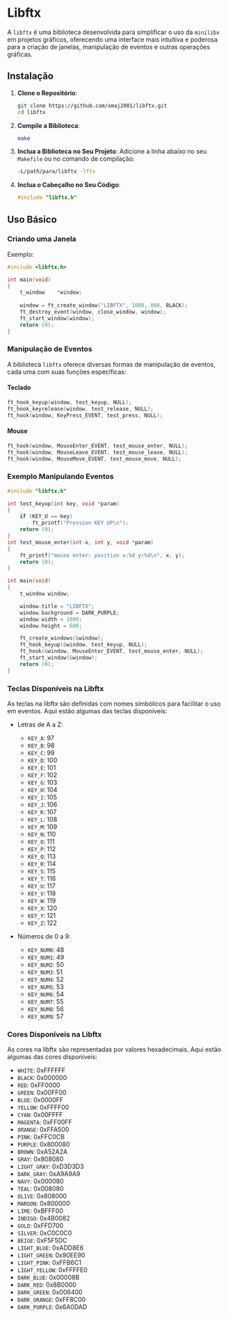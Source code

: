# Libftx

A `libftx` é uma biblioteca desenvolvida para simplificar o uso da `minilibx` em projetos gráficos, oferecendo uma interface mais intuitiva e poderosa para a criação de janelas, manipulação de eventos e outras operações gráficas.

## Instalação

1. **Clone o Repositório**:
    ```bash
    git clone https://github.com/xmaj2001/libftx.git
    cd libftx
    ```

2. **Compile a Biblioteca**:
    ```bash
    make
    ```

3. **Inclua a Biblioteca no Seu Projeto**:
    Adicione a linha abaixo no seu `Makefile` ou no comando de compilação:
    ```bash
    -L/path/para/libftx -lftx
    ```

4. **Inclua o Cabeçalho no Seu Código**:
    ```c
    #include "libftx.h"
    ```

## Uso Básico

### Criando uma Janela

Exemplo:
```c
#include <libftx.h>

int main(void)
{
	t_window	*window;
	
	window = ft_create_window("LIBFTX", 1000, 800, BLACK);
	ft_destroy_event(window, close_window, window);
	ft_start_window(window);
    return (0);
}

```
### Manipulação de Eventos

A biblioteca `libftx` oferece diversas formas de manipulação de eventos, cada uma com suas funções específicas:

#### Teclado

```c
ft_hook_keyup(window, test_keyup, NULL);
ft_hook_keyrelease(window, test_release, NULL);
ft_hook(window, KeyPress_EVENT, test_press, NULL);
```
#### Mouse

```c
ft_hook(window, MouseEnter_EVENT, test_mouse_enter, NULL);
ft_hook(window, MouseLeave_EVENT, test_mouse_leave, NULL);
ft_hook(window, MouseMove_EVENT, test_mouse_move, NULL);
```

### Exemplo Manipulando Eventos

```c
#include "libftx.h"

int test_keyup(int key, void *param)
{
    if (KEY_U == key)
        ft_printf("Pression KEY UP\n");
    return (0);
}
int test_mouse_enter(int x, int y, void *param)
{
    ft_printf("mouse enter: position x:%d y:%d\n", x, y);
    return (0);
}

int main(void)
{
    t_window window;

    window.title = "LIBFTX";
    window.background = DARK_PURPLE;
    window.width = 1000;
    window.height = 600;

    ft_create_windows(&window);
    ft_hook_keyup(&window, test_keyup, NULL);
    ft_hook(&window, MouseEnter_EVENT, test_mouse_enter, NULL);
    ft_start_window(&window);
    return (0);
}

```

### Teclas Disponíveis na Libftx

As teclas na libftx são definidas com nomes simbólicos para facilitar o uso em eventos. Aqui estão algumas das teclas disponíveis:

- Letras de A a Z:
  - `KEY_A`: 97
  - `KEY_B`: 98
  - `KEY_C`: 99
  - `KEY_D`: 100
  - `KEY_E`: 101
  - `KEY_F`: 102
  - `KEY_G`: 103
  - `KEY_H`: 104
  - `KEY_I`: 105
  - `KEY_J`: 106
  - `KEY_K`: 107
  - `KEY_L`: 108
  - `KEY_M`: 109
  - `KEY_N`: 110
  - `KEY_O`: 111
  - `KEY_P`: 112
  - `KEY_Q`: 113
  - `KEY_R`: 114
  - `KEY_S`: 115
  - `KEY_T`: 116
  - `KEY_U`: 117
  - `KEY_V`: 118
  - `KEY_W`: 119
  - `KEY_X`: 120
  - `KEY_Y`: 121
  - `KEY_Z`: 122

- Números de 0 a 9:
  - `KEY_NUM0`: 48
  - `KEY_NUM1`: 49
  - `KEY_NUM2`: 50
  - `KEY_NUM3`: 51
  - `KEY_NUM4`: 52
  - `KEY_NUM5`: 53
  - `KEY_NUM6`: 54
  - `KEY_NUM7`: 55
  - `KEY_NUM8`: 56
  - `KEY_NUM9`: 57


### Cores Disponíveis na Libftx

As cores na libftx são representadas por valores hexadecimais. Aqui estão algumas das cores disponíveis:

- `WHITE`: 0xFFFFFF
- `BLACK`: 0x000000
- `RED`: 0xFF0000
- `GREEN`: 0x00FF00
- `BLUE`: 0x0000FF
- `YELLOW`: 0xFFFF00
- `CYAN`: 0x00FFFF
- `MAGENTA`: 0xFF00FF
- `ORANGE`: 0xFFA500
- `PINK`: 0xFFC0CB
- `PURPLE`: 0x800080
- `BROWN`: 0xA52A2A
- `GRAY`: 0x808080
- `LIGHT_GRAY`: 0xD3D3D3
- `DARK_GRAY`: 0xA9A9A9
- `NAVY`: 0x000080
- `TEAL`: 0x008080
- `OLIVE`: 0x808000
- `MAROON`: 0x800000
- `LIME`: 0xBFFF00
- `INDIGO`: 0x4B0082
- `GOLD`: 0xFFD700
- `SILVER`: 0xC0C0C0
- `BEIGE`: 0xF5F5DC
- `LIGHT_BLUE`: 0xADD8E6
- `LIGHT_GREEN`: 0x90EE90
- `LIGHT_PINK`: 0xFFB6C1
- `LIGHT_YELLOW`: 0xFFFFE0
- `DARK_BLUE`: 0x00008B
- `DARK_RED`: 0x8B0000
- `DARK_GREEN`: 0x006400
- `DARK_ORANGE`: 0xFF8C00
- `DARK_PURPLE`: 0x6A0DAD


